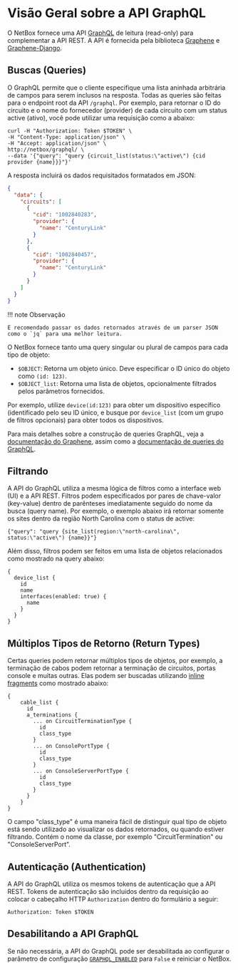 # Visão Geral sobre a API GraphQL

O NetBox fornece uma API [GraphQL](https://graphql.org/) de leitura (read-only) para complementar a API REST. A API é fornecida pela biblioteca [Graphene](https://graphene-python.org/) e [Graphene-Django](https://docs.graphene-python.org/projects/django/en/latest/).

## Buscas (Queries)

O GraphQL permite que o cliente especifique uma lista aninhada arbitrária de campos para serem inclusos na resposta. Todas as queries são feitas para o endpoint root da API `/graphql`. Por exemplo, para retornar o ID do circuito e o nome do fornecedor (provider) de cada circuito com um status active (ativo), você pode utilizar uma requisição como a abaixo:

```
curl -H "Authorization: Token $TOKEN" \
-H "Content-Type: application/json" \
-H "Accept: application/json" \
http://netbox/graphql/ \
--data '{"query": "query {circuit_list(status:\"active\") {cid provider {name}}}"}'
```

A resposta incluirá os dados requisitados formatados em JSON:

```json
{
  "data": {
    "circuits": [
      {
        "cid": "1002840283",
        "provider": {
          "name": "CenturyLink"
        }
      },
      {
        "cid": "1002840457",
        "provider": {
          "name": "CenturyLink"
        }
      }
    ]
  }
}
```

!!! note Observação

    É recomendado passar os dados retornados através de um parser JSON como o `jq` para uma melhor leitura.

O NetBox fornece tanto uma query singular ou plural de campos para cada tipo de objeto:

* `$OBJECT`: Retorna um objeto único. Deve especificar o ID único do objeto como `(id: 123)`.
* `$OBJECT_list`: Retorna uma lista de objetos, opcionalmente filtrados pelos parâmetros fornecidos.

Por exemplo, utilize `device(id:123)` para obter um dispositivo específico (identificado pelo seu ID único, e busque por `device_list` (com um grupo de filtros opcionais) para obter todos os dispositivos.

Para mais detalhes sobre a construção de queries GraphQL, veja a [documentação do Graphene](https://docs.graphene-python.org/en/latest/), assim como a [documentação de queries do GraphQL](https://graphql.org/learn/queries/).

## Filtrando

A API do GraphQL utiliza a mesma lógica de filtros como a interface web (UI) e a API REST. Filtros podem especificados por pares de chave-valor (key-value) dentro de parênteses imediatamente seguido do nome da busca (query name). Por exemplo, o exemplo abaixo irá retornar somente os sites dentro da região North Carolina com o status de active:

```
{"query": "query {site_list(region:\"north-carolina\", status:\"active\") {name}}"}
```

Além disso, filtros podem ser feitos em uma lista de objetos relacionados como mostrado na query abaixo:

```
{
  device_list {
    id
    name
    interfaces(enabled: true) {
      name
    }
  }
}
```

## Múltiplos Tipos de Retorno (Return Types)

Certas queries podem retornar múltiplos tipos de objetos, por exemplo, a terminação de cabos podem retornar a terminação de circuitos, portas console e muitas outras. Elas podem ser buscadas utilizando [inline fragments](https://graphql.org/learn/schema/#union-types) como mostrado abaixo:

```
{
    cable_list {
      id
      a_terminations {
        ... on CircuitTerminationType {
          id
          class_type
        }
        ... on ConsolePortType {
          id
          class_type
        }
        ... on ConsoleServerPortType {
          id
          class_type
        }
      }
    }
}

```

O campo "class_type" é uma maneira fácil de distinguir qual tipo de objeto está sendo utilizado ao visualizar os dados retornados, ou quando estiver filtrando. Contém o nome da classe, por exemplo "CircuitTermination" ou "ConsoleServerPort".

## Autenticação (Authentication)

A API do GraphQL utiliza os mesmos tokens de autenticação que a API REST. Tokens de autenticação são incluidos dentro da requisição ao colocar o cabeçalho HTTP `Authorization` dentro do formulário a seguir:

```
Authorization: Token $TOKEN
```

## Desabilitando a API GraphQL

Se não necessária, a API do GraphQL pode ser desabilitada ao configurar o parâmetro de configuração [`GRAPHQL_ENABLED`](../configuration/miscellaneous.md#graphql_enabled) para `False` e reiniciar o NetBox.